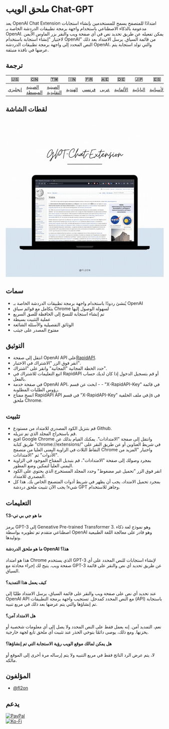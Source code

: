 # ملحق الويب Chat-GPT

يعد OpenAI Chat Extension امتدادًا للمتصفح يسمح للمستخدمين بإنشاء استجابات مدعومة بالذكاء الاصطناعي باستخدام واجهة برمجة تطبيقات الدردشة الخاصة بـ OpenAI. يمكن تفعيله عن طريق تحديد نص في أي صفحة ويب والنقر بزر الماوس الأيمن لاختيار "إنشاء استجابة باستخدام OpenAI" من قائمة السياق. يرسل الامتداد بعد ذلك النص المحدد إلى واجهة برمجة تطبيقات الدردشة OpenAI، والتي تولد استجابة يتم عرضها في نافذة منبثقة.

## ترجمة

| 🇺🇸                 | 🇨🇳                               | 🇹🇼                                 | 🇮🇳                    | 🇫🇷                  | 🇦🇪                 | 🇩🇪                      | 🇯🇵                      | 🇪🇸                      |
| -------------------- | ---------------------------------- | ------------------------------------ | ----------------------- | --------------------- | -------------------- | ------------------------- | ------------------------- | ------------------------- |
| [إنجليزي](README.md) | [الصينية المبسطة](README.zh-CN.md) | [الصينية التقليدية](README.zh-TW.md) | [الهندية](README.hi.md) | [فرنسي](README.fr.md) | [عربى](README.ar.md) | [الألمانية](README.de.md) | [اليابانية](README.ja.md) | [الأسبانية](README.es.md) |

## لقطات الشاشة

![App Screenshot](https://raw.githubusercontent.com/fl2on/GPT-Chat-Extension/main/GPT-Chat-Extension.gif)

## سمات

-   يُنشئ ردودًا باستخدام واجهة برمجة تطبيقات الدردشة الخاصة بـ OpenAI
-   يتكامل مع قوائم سياق Chrome لسهولة الوصول إليها
-   تم إنشاء استجابة للنسخ إلى الحافظة للصق السريع
-   عملية التثبيت بسيطة
-   الوثائق التفصيلية والأسئلة الشائعة
-   مفتوح المصدر على جيثب

## التوثيق

-   انتقل إلى صفحة OpenAI API على[RapidAPI](https://rapidapi.com/liuzhaolong765481/api/chatgpt-chatgpt3-5-chatgpt4/).
-   انقر فوق الزر "الاشتراك في الاختبار".
-   حدد الخطة المجانية "المجانية" وانقر على "اشتراك".
-   اتبع التعليمات للاشتراك في RapidAPI أو قم بتسجيل الدخول إذا كان لديك حساب بالفعل.
-   في صفحة خدمة OpenAI API، ابحث عن قسم - - "X-RapidAPI-Key" في قائمة رؤوس الطلبات المطلوبة.
-   انسخ مفتاح RapidAPI API في قسم "X-RapidAPI-Key" في ملف الخلفية.js في ملحق Chrome.

## تثبيت

-   قم بتنزيل الكود المصدري للامتداد من مستودع Github.
-   قم باستخراج المجلد الذي تم تنزيله.
-   افتح Google Chrome وانتقل إلى صفحة "الامتدادات". يمكنك القيام بذلك عن طريق كتابة "chrome://extensions/" في شريط العناوين أو عن طريق النقر على النقاط الثلاث في الزاوية اليمنى العليا من متصفح Chrome واختيار "المزيد من الأدوات" ثم "الامتدادات".
-   بمجرد وصولك إلى صفحة "الامتدادات"، قم بتبديل المفتاح الموجود في الزاوية اليمنى العليا لتمكين وضع المطور.
-   انقر فوق الزر "تحميل غير مضغوط" وحدد المجلد المستخرج الذي يحتوي على الكود المصدري للامتداد.
-   بمجرد تحميل الامتداد، يجب أن يظهر في شريط أدوات المتصفح الخاص بك.
    هذا كل شيء! يجب الآن تثبيت ملحق دردشة GPT وجاهز للاستخدام.

## التعليمات

#### ما هو جي بي تي-3؟

يرمز GPT-3 إلى Geneative Pre-trained Transformer 3. وهو نموذج لغة ذكاء اصطناعي متقدم تم تطويره بواسطة OpenAI وهو قادر على معالجة اللغة الطبيعية وتوليدها.

#### ما هو ملحق الدردشة OpenAI هذا؟

هذا هو امتداد Chrome الذي يستخدم GPT-3 لإنشاء استجابات للنص المحدد على أي صفحة ويب. يتيح لك إجراء محادثة مع GPT-3 عن طريق تحديد أي نص والنقر على قائمة السياق.

#### كيف يعمل هذا التمديد؟

عند تحديد أي نص على صفحة ويب والنقر على قائمة السياق، يرسل الامتداد طلبًا إلى OpenAI API مع النص المحدد كمدخل. تستجيب واجهة برمجة التطبيقات (API) باستجابة تم إنشاؤها والتي يتم عرضها بعد ذلك في مربع تنبيه.

#### هل الامتداد آمن؟

نعم، التمديد آمن. إنه يعمل فقط على النص المحدد ولا يصل إلى أي معلومات شخصية أو يخزنها. ومع ذلك، يوصى دائمًا بتوخي الحذر عند تثبيت أي ملحق تابع لجهة خارجية.

#### هل يمكن لمالك موقع الويب رؤية الاستجابة التي تم إنشاؤها؟

لا، يتم عرض الرد الناتج فقط في مربع التنبيه ولا يتم إرساله مرة أخرى إلى الموقع أو مالكه.

## المؤلفون

-   [@fl2on](https://www.github.com/fl2on)

## يدعم

[![PayPal](https://img.shields.io/badge/PayPal-00457C?style=for-the-badge&logo=paypal&logoColor=white)](https://paypal.me/nova355killer)  
[![Ko-Fi](https://img.shields.io/badge/kofi-00457C?style=for-the-badge&logo=ko-fi&logoColor=white)](https://ko-fi.com/nova355)
